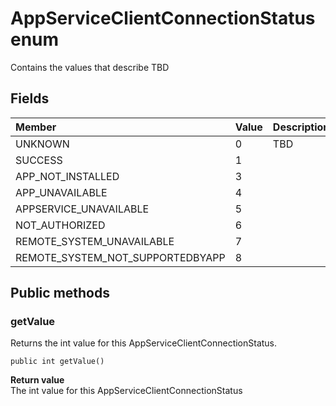 # AppServiceClientConnectionStatus enum
Contains the values that describe TBD

## Fields

|Member   |Value   |Description   |
|:--------|:-------|:-------------|
|UNKNOWN|0|TBD|
|SUCCESS|1| |
|APP_NOT_INSTALLED |3 | |
|APP_UNAVAILABLE |4 | |
|APPSERVICE_UNAVAILABLE |5 | |
|NOT_AUTHORIZED |6 | |
|REMOTE_SYSTEM_UNAVAILABLE |7 | |
|REMOTE_SYSTEM_NOT_SUPPORTEDBYAPP |8 | |

## Public methods

### getValue
Returns the int value for this AppServiceClientConnectionStatus.

`public int getValue()`

**Return value**  
The int value for this AppServiceClientConnectionStatus
